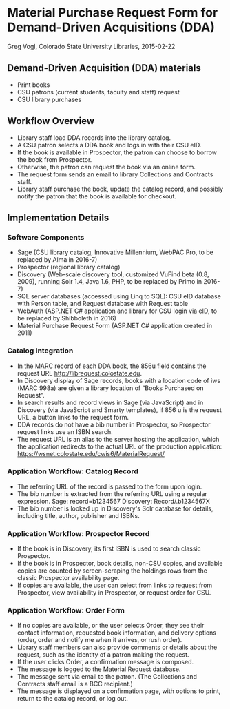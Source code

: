 # Material Purchase Request Form for Demand-Driven Acquisitions (DDA)
Greg Vogl, Colorado State University Libraries, 2015-02-22

## Demand-Driven Acquisition (DDA) materials 
* Print books
* CSU patrons (current students, faculty and staff) request
* CSU library purchases 

## Workflow Overview
* Library staff load DDA records into the library catalog.
* A CSU patron selects a DDA book and logs in with their CSU eID.
* If the book is available in Prospector, the patron can choose to borrow the book from Prospector.
* Otherwise, the patron can request the book via an online form.
* The request form sends an email to library Collections and Contracts staff. 
* Library staff purchase the book, update the catalog record, and possibly notify the patron that the book is available for checkout.

## Implementation Details

### Software Components
* Sage (CSU library catalog, Innovative Millennium, WebPAC Pro, to be replaced by Alma in 2016-7)
* Prospector (regional library catalog)
* Discovery (Web-scale discovery tool, customized VuFind beta (0.8, 2009), running Solr 1.4, Java 1.6, PHP, to be replaced by Primo in 2016-7)
* SQL server databases (accessed using Linq to SQL): CSU eID database with Person table, and Request database with Request table
* WebAuth (ASP.NET C# application and library for CSU login via eID, to be replaced by Shibboleth in 2016)
* Material Purchase Request Form (ASP.NET C# application created in 2011)

### Catalog Integration
* In the MARC record of each DDA book, the 856u field contains the request URL http://librequest.colostate.edu.
* In Discovery display of Sage records, books with a location code of iws (MARC 998a) are given a library location of “Books Purchased on Request”.
* In search results and record views in Sage (via JavaScript) and in Discovery (via JavaScript and Smarty templates), if 856 u is the request URL, a button links to the request form.
* DDA records do not have a bib number in Prospector, so Prospector request links use an ISBN search.
* The request URL is an alias to the server hosting the application, which the application redirects to the actual URL of the production application: https://wsnet.colostate.edu/cwis6/MaterialRequest/

### Application Workflow: Catalog Record
* The referring URL of the record is passed to the form upon login.
* The bib number is extracted from the referring URL using a regular expression. Sage: record=b1234567 Discovery: Record/.b1234567X
* The bib number is looked up in Discovery's Solr database for details, including title, author, publisher and ISBNs. 

### Application Workflow: Prospector Record
* If the book is in Discovery, its first ISBN is used to search classic Prospector.
* If the book is in Prospector, book details, non-CSU copies, and available copies are counted by screen-scraping the holdings rows from the classic Prospector availability page.
* If copies are available, the user can select from links to request from Prospector, view availability in Prospector, or request order for CSU.

### Application Workflow: Order Form
* If no copies are available, or the user selects Order, they see their contact information, requested book information, and delivery options (order, order and notify me when it arrives, or rush order).
* Library staff members can also provide comments or details about the request, such as the identity of a patron making the request.
* If the user clicks Order, a confirmation message is composed. 
* The message is logged to the Material Request database.
* The message sent via email to the patron. (The Collections and Contracts staff email is a BCC recipient.)
* The message is displayed on a confirmation page, with options to print, return to the catalog record, or log out.
